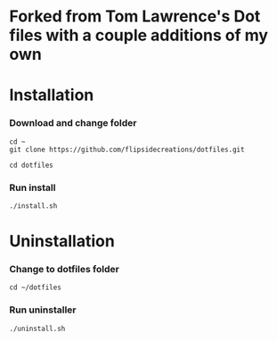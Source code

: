 # Forked from Tom Lawrence's Dot files with a couple additions of my own


# Installation
### Download and change folder
```
cd ~
git clone https://github.com/flipsidecreations/dotfiles.git

cd dotfiles
```
### Run install
```
./install.sh
```

# Uninstallation

### Change to dotfiles folder
```
cd ~/dotfiles
```

### Run uninstaller
```
./uninstall.sh
```
